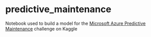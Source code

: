 # predictive_maintenance
Notebook used to build a model for the [Microsoft Azure Predictive Maintenance](https://www.kaggle.com/datasets/arnabbiswas1/microsoft-azure-predictive-maintenance/data) challenge on Kaggle
